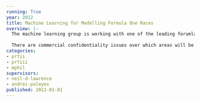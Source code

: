 ```yaml
---
running: True
year: 2012
title: Machine Learning for Modelling Formula One Races
overview: |-
  The machine learning group is working with one of the leading forumla one teams in analysis of data generated in Formula One races with the aim of improving strategy. With this aim we are running one or more projects this year focussed on Formula One data. Formula one is a data intensive sport, information about the location of each team’s car during the race is provided to the teams. Optimization of pit stop strategy can make the difference between winning and loosing the race.
  
  There are commercial confidentiality issues over which areas will be studied, but interested students can discuss these areas directly with PNeil.
categories: 
- prtii
- prtiii
- mphil
supervisors:
- neil-d-lawrence
- andrei-paleyes
published: 2012-01-01
---
```

